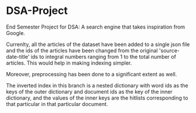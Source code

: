 # DSA-Project
End Semester Project for DSA:
A search engine that takes inspiration from Google.

Currenlty, all the articles of the dataset have been added to a single json file and the ids of the articles have been changed from the original 'source-date-title' ids to integral numbers ranging from 1 to the total number of articles. This would help in making indexing simpler.

Moreover, preprocessing has been done to a significant extent as well. 


The inverted index in this branch is a nested dictionary with word ids as the keys of the outer dictionary and document ids as the key of the inner dictionary, and the values of the inner keys are the hitlists corresponding to that particular in that particular document.
